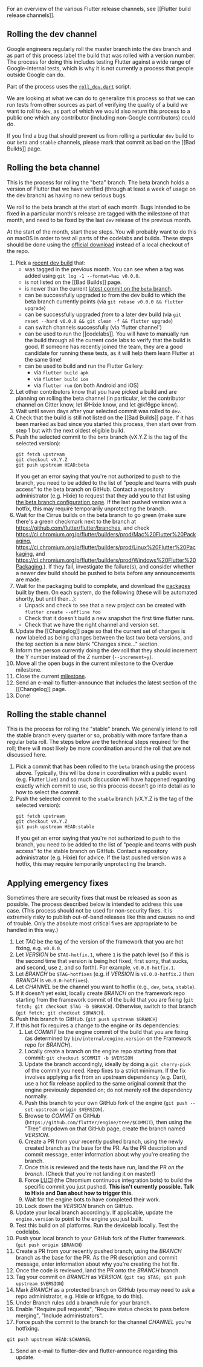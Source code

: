 For an overview of the various Flutter release channels, see [[Flutter build release channels]].

## Rolling the dev channel

Google engineers regularly roll the master branch into the dev branch and as part of this process label the
build that was rolled with a version number. The process for doing this includes testing Flutter against a wide
range of Google-internal tests, which is why it is not currently a process that people outside Google can do.

Part of the process uses the [`roll_dev.dart`](https://github.com/flutter/flutter/blob/master/dev/tools/lib/roll_dev.dart) script.

We are looking at what we can do to generalize this process so that we can run tests from other sources as
part of verifying the quality of a build we want to roll to `dev`, as part of which we would also return this
process to a public one which any contributor (including non-Google contributors) could do.

If you find a bug that should prevent us from rolling a particular `dev` build to our `beta` and `stable` channels, please mark that commit as bad on the [[Bad Builds]] page.


## Rolling the beta channel

This is the process for rolling the "beta" branch. The beta branch holds a version of Flutter that we have verified (through at least a week of usage on the dev branch) as having no new serious bugs.

We roll to the beta branch at the start of each month. Bugs intended to be fixed in a particular month's release are tagged with the milestone of that month, and need to be fixed by the last `dev` release of the previous month.

At the start of the month, start these steps. You will probably want to do this on macOS in order to test all parts of the codelabs and builds. These steps should be done using the [official download](https://flutter.io/get-started/install/) instead of a local checkout of the repo.

1. Pick a [recent dev build](https://github.com/flutter/flutter/tags) that:
    * was tagged in the previous month. You can see when a tag was added using `git log -1 --format=%ai v0.0.0`.
    * is not listed on the [[Bad Builds]] page.
    * is newer than the current [latest commit on the `beta` branch](https://github.com/flutter/flutter/commits/beta).
    * can be successfully upgraded _to_ from the dev build to which the beta branch currently points (via `git rebase v0.0.0 && flutter upgrade`)
    * can be successfully upgraded _from_ to a later dev build (via `git reset --hard v0.0.0 && git clean -f && flutter upgrade`)
    * can switch channels successfully (via 'flutter channel')
    * can be used to run the [[codelabs]]. You will have to manually run the build through all the current code labs to verify that the build is good. If someone has recently joined the team, they are a good candidate for running these tests, as it will help them learn Flutter at the same time!
    * can be used to build and run the Flutter Gallery:
        * via `flutter build apk`
        * via `flutter build ios`
        * via `flutter run` (on both Android and iOS)
1. Let other contributors know that you have picked a build and are planning on rolling the beta channel (in particular, let the contributor channel on Gitter know, let @Hixie know, and let @kf6gpe know).
1. Wait until seven days after your selected commit was rolled to `dev`.
1. Check that the build is still not listed on the [[Bad Builds]] page. If it has been marked as bad since you
started this process, then start over from step 1 but with the next oldest eligible build.
1. Push the selected commit to the `beta` branch (vX.Y.Z is the tag of the selected version):
   ```
   git fetch upstream
   git checkout vX.Y.Z
   git push upstream HEAD:beta
   ```
   If you get an error saying that you're not authorized to push to the branch, you need to be added to the list of "people and teams with push access" to the beta branch on GitHub. Contact a repository administrator (e.g. Hixie) to request that they add you to that list using [the beta branch configuration page](https://github.com/orgs/flutter/teams/beta-pushers/members). If the last pushed version was a hotfix, this may require temporarily unprotecting the branch.
1. Wait for the Cirrus builds on the beta branch to go green (make sure there's a green checkmark next to the branch at https://github.com/flutter/flutter/branches, and check https://ci.chromium.org/p/flutter/builders/prod/Mac%20Flutter%20Packaging, 
https://ci.chromium.org/p/flutter/builders/prod/Linux%20Flutter%20Packaging, and 
https://ci.chromium.org/p/flutter/builders/prod/Windows%20Flutter%20Packaging.).  If they fail, investigate the failure(s), and consider whether a newer dev build should be pushed to beta before any announcements are made.
1. Wait for the packaging build to complete, and download the [packages](https://flutter.io/sdk-archive/) built by them. On each system, do the following (these will be automated shortly, but until then...):
   - Unpack and check to see that a new project can be created with `flutter create --offline foo`
   - Check that it doesn't build a new snapshot the first time flutter runs.
   - Check that we have the right channel and version set.
1. Update the [[Changelog]] page so that the current set of changes is now labeled as being changes between the last two beta versions, and the top section is a new blank "Changes since..." section.
1. Inform the person currently doing the dev roll that they should increment the Y number instead of the Z number (`--increment=y`).
1. Move all the open bugs in the current milestone to the Overdue milestone.
1. Close the current [milestone](https://github.com/flutter/flutter/milestones?direction=asc&sort=due_date&state=open).
1. Send an e-mail to flutter-announce that includes the latest section of the [[Changelog]] page.
1. Done!

## Rolling the stable channel

This is the process for rolling the "stable" branch. We generally intend to roll the stable branch every quarter or so, probably with more fanfare than a regular beta roll. The steps below are the technical steps required for the roll; there will most likely be more coordination around the roll that are not discussed here.

1. Pick a commit that has been rolled to the `beta` branch using the process above. Typically, this will be done in coordination with a public event (e.g. Flutter Live) and so much discussion will have happened regarding exactly which commit to use, so this process doesn't go into detail as to how to select the commit.
1. Push the selected commit to the `stable` branch (vX.Y.Z is the tag of the selected version):
   ```
   git fetch upstream
   git checkout vX.Y.Z
   git push upstream HEAD:stable
   ```
   If you get an error saying that you're not authorized to push to the branch, you need to be added to the list of "people and teams with push access" to the stable branch on GitHub. Contact a repository administrator (e.g. Hixie) for advice. If the last pushed version was a hotfix, this may require temporarily unprotecting the branch.


## Applying emergency fixes

Sometimes there are security fixes that must be released as soon as possible. The process described below is intended to address this use case. (This process should not be used for non-security fixes. It is extremely risky to publish out-of-band releases like this and causes no end of trouble. Only the absolute most critical fixes are appropriate to be handled in this way.)

1. Let _TAG_ be the tag of the version of the framework that you are hot fixing, e.g. `v0.0.0`.
1. Let _VERSION_ be `$TAG-hotfix.1`, where `1` is the patch level (so if this is the second time that version is being hot fixed, first sorry, that sucks, and second, use `2`, and so forth). For example, `v0.0.0-hotfix.1`.
1. Let _BRANCH_ be `$TAG-hotfixes` (e.g. if _VERSION_ is `v0.0.0-hotfix.2` then _BRANCH_ is `v0.0.0-hotfixes`).
1. Let _CHANNEL_ be the channel you want to hotfix (e.g., `dev`, `beta`, `stable`).
1. If it doesn't yet exist, locally create _BRANCH_ on the framework repo starting from the framework commit of the build that you are fixing (`git fetch; git checkout $TAG -b $BRANCH`). Otherwise, switch to that branch (`git fetch; git checkout $BRANCH`).
1. Push this branch to GitHub. (`git push upstream $BRANCH`)
1. If this hot fix requires a change to the engine or its dependencies:
   1. Let _COMMIT_ be the engine commit of the build that you are fixing (as determined by `bin/internal/engine.version` on the Framework repo for _BRANCH_).
   1. Locally create a branch on the engine repo starting from that commit: `git checkout $COMMIT -b $VERSION`
   1. Update the branch accordingly, ideally by doing a `git cherry-pick` of the commit you need. Keep fixes to a strict minimum. If the fix involves applying a fix from an upstream dependency (e.g. Dart), use a hot fix release applied to the same original commit that the engine previously depended on; do not merely roll the dependency normally.
   1. Push this branch to your own GitHub fork of the engine (`git push --set-upstream origin $VERSION`).
   1. Browse to _COMMIT_ on GitHub (`https://github.com/flutter/engine/tree/$COMMIT`), then using the "Tree" dropdown on that GitHub page, create the branch named _VERSION_.
   1. Create a PR from your recently pushed branch, using the newly created branch as the base for the PR. As the PR description and commit message, enter information about why you're creating the branch.
   1. Once this is reviewed and the tests have run, land the PR _on the branch_. (Check that you're not landing it on master!)
   1. Force [LUCI](https://ci.chromium.org/p/flutter) (the Chromium continuous integration bots) to build the specific commit you just pushed. **This isn't currently possible. Talk to Hixie and Dan about how to trigger this.**
   1. Wait for the engine bots to have completed their work.
   1. Lock down the _VERSION_ branch on GitHub.
1. Update your local branch accordingly. If applicable, update the `engine.version` to point to the engine you just built.
1. Test this build on all platforms. Run the devicelab locally. Test the codelabs.
1. Push your local branch to your GitHub fork of the Flutter framework. (`git push origin $BRANCH`)
1. Create a PR from your recently pushed branch, using the _BRANCH_ branch as the base for the PR. As the PR description and commit message, enter information about why you're creating the hot fix.
1. Once the code is reviewed, land the PR onto the _BRANCH_ branch.
1. Tag your commit on _BRANCH_ as _VERSION_. (`git tag $TAG; git push upstream $VERSION`)
1. Mark _BRANCH_ as a protected branch on GitHub (you may need to ask a repo administrator, e.g. Hixie or kf6gpe, to do this).
  1. Under Branch rules add a branch rule for your branch.
  1. Enable "Require pull requests", "Require status checks to pass before merging", "Include administrators".
1. Force push the commit to the branch for the channel _CHANNEL_ you're hotfixing.
```
git push upstream HEAD:$CHANNEL
```
1. Send an e-mail to flutter-dev and flutter-announce regarding this update.